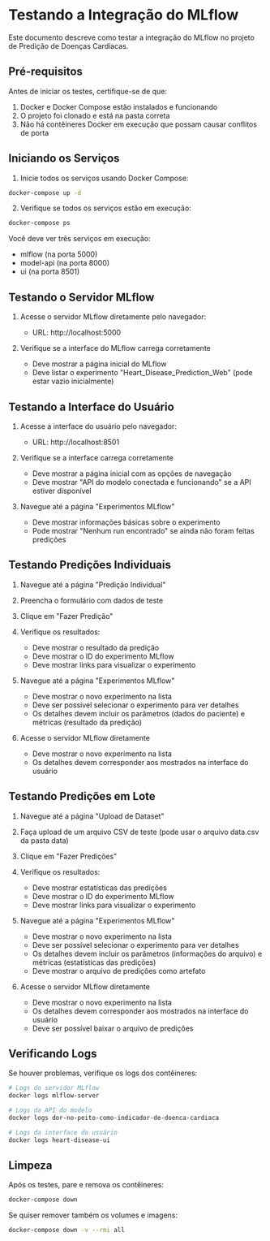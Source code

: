 # Testando a Integração do MLflow

Este documento descreve como testar a integração do MLflow no projeto de Predição de Doenças Cardíacas.

## Pré-requisitos

Antes de iniciar os testes, certifique-se de que:

1. Docker e Docker Compose estão instalados e funcionando
2. O projeto foi clonado e está na pasta correta
3. Não há contêineres Docker em execução que possam causar conflitos de porta

## Iniciando os Serviços

1. Inicie todos os serviços usando Docker Compose:

```bash
docker-compose up -d
```

2. Verifique se todos os serviços estão em execução:

```bash
docker-compose ps
```

Você deve ver três serviços em execução:
- mlflow (na porta 5000)
- model-api (na porta 8000)
- ui (na porta 8501)

## Testando o Servidor MLflow

1. Acesse o servidor MLflow diretamente pelo navegador:
   - URL: http://localhost:5000

2. Verifique se a interface do MLflow carrega corretamente
   - Deve mostrar a página inicial do MLflow
   - Deve listar o experimento "Heart_Disease_Prediction_Web" (pode estar vazio inicialmente)

## Testando a Interface do Usuário

1. Acesse a interface do usuário pelo navegador:
   - URL: http://localhost:8501

2. Verifique se a interface carrega corretamente
   - Deve mostrar a página inicial com as opções de navegação
   - Deve mostrar "API do modelo conectada e funcionando" se a API estiver disponível

3. Navegue até a página "Experimentos MLflow"
   - Deve mostrar informações básicas sobre o experimento
   - Pode mostrar "Nenhum run encontrado" se ainda não foram feitas predições

## Testando Predições Individuais

1. Navegue até a página "Predição Individual"
2. Preencha o formulário com dados de teste
3. Clique em "Fazer Predição"
4. Verifique os resultados:
   - Deve mostrar o resultado da predição
   - Deve mostrar o ID do experimento MLflow
   - Deve mostrar links para visualizar o experimento

5. Navegue até a página "Experimentos MLflow"
   - Deve mostrar o novo experimento na lista
   - Deve ser possível selecionar o experimento para ver detalhes
   - Os detalhes devem incluir os parâmetros (dados do paciente) e métricas (resultado da predição)

6. Acesse o servidor MLflow diretamente
   - Deve mostrar o novo experimento na lista
   - Os detalhes devem corresponder aos mostrados na interface do usuário

## Testando Predições em Lote

1. Navegue até a página "Upload de Dataset"
2. Faça upload de um arquivo CSV de teste (pode usar o arquivo data.csv da pasta data)
3. Clique em "Fazer Predições"
4. Verifique os resultados:
   - Deve mostrar estatísticas das predições
   - Deve mostrar o ID do experimento MLflow
   - Deve mostrar links para visualizar o experimento

5. Navegue até a página "Experimentos MLflow"
   - Deve mostrar o novo experimento na lista
   - Deve ser possível selecionar o experimento para ver detalhes
   - Os detalhes devem incluir os parâmetros (informações do arquivo) e métricas (estatísticas das predições)
   - Deve mostrar o arquivo de predições como artefato

6. Acesse o servidor MLflow diretamente
   - Deve mostrar o novo experimento na lista
   - Os detalhes devem corresponder aos mostrados na interface do usuário
   - Deve ser possível baixar o arquivo de predições

## Verificando Logs

Se houver problemas, verifique os logs dos contêineres:

```bash
# Logs do servidor MLflow
docker logs mlflow-server

# Logs da API do modelo
docker logs dor-no-peito-como-indicador-de-doenca-cardiaca

# Logs da interface do usuário
docker logs heart-disease-ui
```

## Limpeza

Após os testes, pare e remova os contêineres:

```bash
docker-compose down
```

Se quiser remover também os volumes e imagens:

```bash
docker-compose down -v --rmi all
```